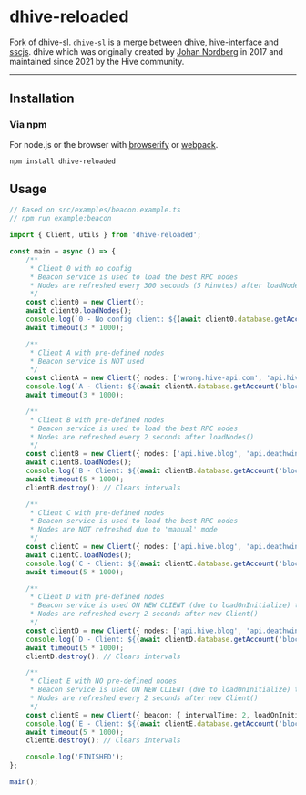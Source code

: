 # dhive-reloaded

Fork of dhive-sl. `dhive-sl` is a merge between [dhive](https://gitlab.syncad.com/hive/dhive), [hive-interface](https://github.com/steem-monsters/hive-interface) and [sscjs](https://github.com/harpagon210/sscjs). dhive which was originally created by [Johan Nordberg](https://github.com/jnordberg) in 2017 and maintained since 2021 by the Hive community.

---

## Installation

### Via npm

For node.js or the browser with [browserify](https://github.com/substack/node-browserify) or [webpack](https://github.com/webpack/webpack).

```
npm install dhive-reloaded
```

## Usage

```Typescript
// Based on src/examples/beacon.example.ts
// npm run example:beacon

import { Client, utils } from 'dhive-reloaded';

const main = async () => {
    /**
     * Client 0 with no config
     * Beacon service is used to load the best RPC nodes
     * Nodes are refreshed every 300 seconds (5 Minutes) after loadNodes()
     */
    const client0 = new Client();
    await client0.loadNodes();
    console.log(`0 - No config client: ${(await client0.database.getAccount('blocktrades'))?.name}`);
    await timeout(3 * 1000);

    /**
     * Client A with pre-defined nodes
     * Beacon service is NOT used
     */
    const clientA = new Client({ nodes: ['wrong.hive-api.com', 'api.hive.blog', 'api.deathwing.me'] });
    console.log(`A - Client: ${(await clientA.database.getAccount('blocktrades'))?.name}`);
    await timeout(3 * 1000);

    /**
     * Client B with pre-defined nodes
     * Beacon service is used to load the best RPC nodes
     * Nodes are refreshed every 2 seconds after loadNodes()
     */
    const clientB = new Client({ nodes: ['api.hive.blog', 'api.deathwing.me'], beacon: { intervalTime: 2 } });
    await clientB.loadNodes();
    console.log(`B - Client: ${(await clientB.database.getAccount('blocktrades'))?.name}`);
    await timeout(5 * 1000);
    clientB.destroy(); // Clears intervals

    /**
     * Client C with pre-defined nodes
     * Beacon service is used to load the best RPC nodes
     * Nodes are NOT refreshed due to 'manual' mode
     */
    const clientC = new Client({ nodes: ['api.hive.blog', 'api.deathwing.me'], beacon: { mode: 'manual' } });
    await clientC.loadNodes();
    console.log(`C - Client: ${(await clientC.database.getAccount('blocktrades'))?.name}`);
    await timeout(5 * 1000);

    /**
     * Client D with pre-defined nodes
     * Beacon service is used ON NEW CLIENT (due to loadOnInitialize) to load the best RPC nodes
     * Nodes are refreshed every 2 seconds after new Client()
     */
    const clientD = new Client({ nodes: ['api.hive.blog', 'api.deathwing.me'], beacon: { intervalTime: 2, loadOnInitialize: true } });
    console.log(`D - Client: ${(await clientD.database.getAccount('blocktrades'))?.name}`);
    await timeout(5 * 1000);
    clientD.destroy(); // Clears intervals

    /**
     * Client E with NO pre-defined nodes
     * Beacon service is used ON NEW CLIENT (due to loadOnInitialize) to load the best RPC nodes
     * Nodes are refreshed every 2 seconds after new Client()
     */
    const clientE = new Client({ beacon: { intervalTime: 2, loadOnInitialize: true } });
    console.log(`E - Client: ${(await clientE.database.getAccount('blocktrades'))?.name}`);
    await timeout(5 * 1000);
    clientE.destroy(); // Clears intervals

    console.log('FINISHED');
};

main();

```
